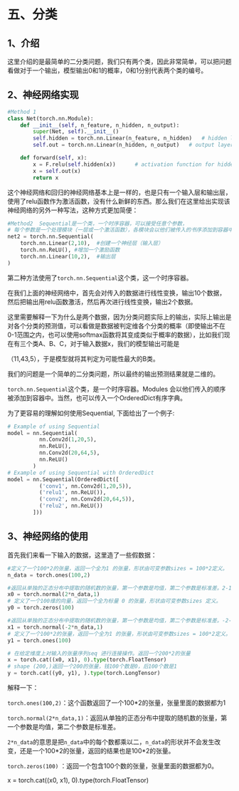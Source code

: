 # 五、分类

## 1、介绍

这里介绍的是最简单的二分类问题，我们只有两个类，因此非常简单，可以把问题看做对于一个输出，模型输出0和1的概率，0和1分别代表两个类的编号。

## 2、神经网络实现

```py
#Method 1
class Net(torch.nn.Module):
    def __init__(self, n_feature, n_hidden, n_output):
        super(Net, self).__init__()
        self.hidden = torch.nn.Linear(n_feature, n_hidden)   # hidden layer
        self.out = torch.nn.Linear(n_hidden, n_output)   # output layer

    def forward(self, x):
        x = F.relu(self.hidden(x))      # activation function for hidden layer
        x = self.out(x)
        return x
```

这个神经网络和回归的神经网络基本上是一样的，也是只有一个输入层和输出层，使用了relu函数作为激活函数，没有什么新鲜的东西。那么我们在这里给出实现该神经网络的另外一种写法，这种方式更加简便：

```py
#Method2  Sequential是一个类，一个时序容器，可以接受任意个参数，
# 每个参数是一个处理模块（一层或一个激活函数），各模块会以他们被传入的书序添加到容器中
net2 = torch.nn.Sequential(
    torch.nn.Linear(2,10),  #创建一个神经层（输入层）
    torch.nn.ReLU(), #增加一个激励函数
    torch.nn.Linear(10,2),  #输出层
)
```

第二种方法使用了`torch.nn.Sequential`这个类，这一个时序容器。

在我们上面的神经网络中，首先会对传入的数据进行线性变换，输出10个数据，然后把输出用relu函数激活，然后再次进行线性变换，输出2个数据。

这里需要解释一下为什么是两个数据，因为分类问题实际上的输出，实际上输出是对各个分类的预测值，可以看做是数据被判定维各个分类的概率（即使输出不在0-1范围之内，也可以使用softmax函数将其变成类似于概率的数据），比如我们现在有三个类A、B、C，对于输入数据x，我们的模型输出可能是

（11,43,5），于是模型就将其判定为可能性最大的B类。

我们的问题是一个简单的二分类问题，所以最终的输出预测结果就是二维的。

`torch.nn.Sequential`这个类，是一个时序容器。Modules 会以他们传入的顺序被添加到容器中。当然，也可以传入一个OrderedDict有序字典。

为了更容易的理解如何使用Sequential, 下面给出了一个例子:

```py
# Example of using Sequential
model = nn.Sequential(
          nn.Conv2d(1,20,5),
          nn.ReLU(),
          nn.Conv2d(20,64,5),
          nn.ReLU()
        )
# Example of using Sequential with OrderedDict
model = nn.Sequential(OrderedDict([
          ('conv1', nn.Conv2d(1,20,5)),
          ('relu1', nn.ReLU()),
          ('conv2', nn.Conv2d(20,64,5)),
          ('relu2', nn.ReLU())
        ]))
```

## 3、神经网络的使用

首先我们来看一下输入的数据，这里造了一些假数据：

```py
#定义了一个100*2的张量，返回一个全为1 的张量，形状由可变参数sizes = 100*2定义。
n_data = torch.ones(100,2) 

#返回从单独的正态分布中提取的随机数的张量，第一个参数是均值，第二个参数是标准差。2-1到2+1
x0 = torch.normal(2*n_data,1)
# 定义了一个100维的向量，返回一个全为标量 0 的张量，形状由可变参数sizes 定义。
y0 = torch.zeros(100) 

#返回从单独的正态分布中提取的随机数的张量，第一个参数是均值，第二个参数是标准差。-2-1到-2+1
x1 = torch.normal(-2*n_data,1)
# 定义了一个100*2的张量，返回一个全为1 的张量，形状由可变参数sizes = 100*2定义。
y1 = torch.ones(100)

# 在给定维度上对输入的张量序列seq 进行连接操作。返回一个200*2的张量
x = torch.cat((x0, x1), 0).type(torch.FloatTensor)  
# shape (200,)返回一个200的张量，钱100个数是0，后100个数是1
y = torch.cat((y0, y1), ).type(torch.LongTensor)
```

解释一下：

`torch.ones(100,2)`：这个函数返回了一个100\*2的张量，张量里面的数据都为1

`torch.normal(2*n_data,1)`：返回从单独的正态分布中提取的随机数的张量，第一个参数是均值，第二个参数是标准差。

`2*n_data`的意思是把`n_data`中的每个数都乘以二，`n_data`的形状并不会发生改变，还是一个100\*2的张量，返回的结果也是100\*2的张量。

`torch.zeros(100)` ：返回一个包含100个数的张量，张量里面的数据都为0。

x = torch.cat\(\(x0, x1\), 0\).type\(torch.FloatTensor\)  





